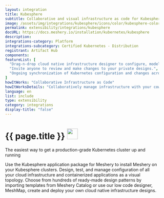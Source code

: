 ```yaml
---
layout: integration
title: Kubesphere
subtitle: Collaborative and visual infrastructure as code for Kubesphere
image: /assets/img/integrations/kubesphere/icons/color/kubesphere-color.svg
permalink: extensibility/integrations/kubesphere
docURL: https://docs.meshery.io/installation/kubernetes/kubesphere
description: 
integrations-category: Platform
integrations-subcategory: Certified Kubernetes - Distribution
registrant: Artifact Hub
components: 
featureList: [
  "Drag-n-drop cloud native infrastructure designer to configure, model, and deploy your workloads.",
  "Invite anyone to review and make changes to your private designs.",
  "Ongoing synchronization of Kubernetes configuration and changes across any number of clusters."
]
howItWorks: "Collaborative Infrastructure as Code"
howItWorksDetails: "Collaboratively manage infrastructure with your coworkers synchronously sharing the same designs."
language: en
list: include
type: extensibility
category: integrations
display-title: "false"
---
```

<h1>{{ page.title }} <img src="{{ page.image }}" style="width: 35px; height: 35px;" /></h1>

<p>
The easiest way to get a production-grade Kubernetes cluster up and running
</p>
<p>
    Use the Kubesphere application package for Meshery to install Meshery on your Kubesphere clusters. Design, test, and manage configuration of all your cloud infrastructure and containerized applications as a visual topology. Choose from hundreds of ready-made design patterns by importing templates from Meshery Catalog or use our low code designer, MeshMap, create and deploy your own cloud native infrastructure designs.
</p>

